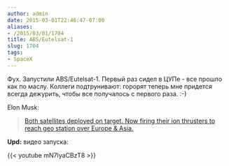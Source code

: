 ```yaml
---
author: admin
date: 2015-03-01T22:46:47-07:00
aliases:
- /2015/03/01/1704
title: ABS/Eutelsat-1
slug: 1704
tags:
- SpaceX
---
```


Фух. Запустили ABS/Eutelsat-1. Первый раз сидел в ЦУПе - все прошло как по маслу. Коллеги подтрунивают: горорят теперь мне придется всегда дежурить, чтобы все получалось с первого раза. :-)

Elon Musk:

> [Both satellites deployed on target. Now firing their ion thrusters to reach geo station over Europe & Asia.](https://twitter.com/elonmusk/status/572252603322527744)

<!--more-->

**Upd:** видео запуска:

{{< youtube mN7lyaCBzT8 >}}

